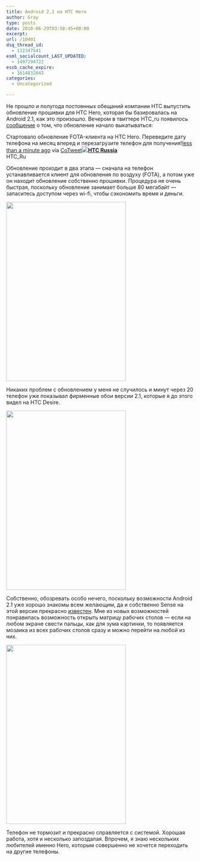```yaml
---
title: Android 2.1 на HTC Hero
author: Gray
type: posts
date: 2010-06-29T03:58:45+00:00
excerpt:
url: /10401
dsq_thread_id:
  - 112347541
esml_socialcount_LAST_UPDATED:
  - 1497294722
essb_cache_expire:
  - 1614832043
categories:
  - Uncategorized

---
```








Не прошло и полугода постоянных обещаний компании HTC выпустить обновление прошивки для HTC Hero, которая бы базировалась на Android 2.1, как это произошло. Вечером в твиттере HTC_ru появилось <a href="http://twitter.com/HTC_Ru/status/17273366590" target="_blank">сообщение</a> о том, что обновление начало выкатываться:

<!-- http://twitter.com/HTC_Ru/status/17273366590 -->

<div class='bbpBox17273366590'>
  <p class='bbpTweet'>
    Стартовало обновление FOTA-клиента на HTC Hero. Переведите дату телефона на месяц вперед и перезагрузите телефон для получения!<span class='timestamp'><a title='Mon Jun 28 19:16:35 +0000 2010' href='http://twitter.com/HTC_Ru/status/17273366590'>less than a minute ago</a> via <a href="http://cotweet.com/?utm_source=sp1" rel="nofollow">CoTweet</a></span><span class='metadata'><span class='author'><a href='http://twitter.com/HTC_Ru'><img src='https://i2.wp.com/a1.twimg.com/profile_images/490521548/_________-1_normal.jpg?w=740' data-recalc-dims="1" /></a><strong><a href='http://twitter.com/HTC_Ru'>HTC Russia</a></strong><br />HTC_Ru</span></span>
  </p>


<!-- end of tweet -->

Обновление проходит в два этапа — сначала на телефон устанавливается клиент для обновления по воздуху (FOTA), а потом уже он находит обновление собственно прошивки. Процедура не очень быстрая, поскольку обновление занимает больше 80 мегабайт — запаситесь доступом через wi-fi, чтобы сэкономить время и деньги.

<img src="https://i0.wp.com/forumimg.net/blog/hero1.png?resize=320%2C480" width="320" height="480" data-recalc-dims="1" /> 

Никаких проблем с обновлением у меня не случилось и минут через 20 телефон уже показывал фирменные обои версии 2.1, которые я до этого видел на HTC Desire.

<img src="https://i1.wp.com/forumimg.net/blog/hero2.png?resize=320%2C480" width="320" height="480" data-recalc-dims="1" /> 

Собственно, обозревать особо нечего, поскольку возможности Android 2.1 уже хорошо знакомы всем желающим, да и собственно Sense на этой версии прекрасно <a href="http://mobile-review.com/pda/articles/htc-sense-android21.shtml" target="_blank">известен</a>. Мне из новых возможностей понравилась возможность открыть матрицу рабочих столов — если на любом экране свести пальцы, как для зума картинки, то появляется мозаика из всех рабочих столов сразу и можно перейти на любой из них.

<img src="https://i0.wp.com/forumimg.net/blog/hero3.png?resize=320%2C480" width="320" height="480" data-recalc-dims="1" /> 

Телефон не тормозит и прекрасно справляется с системой. Хорошая работа, хотя и несколько запоздалая. Впрочем, я знаю нескольких любителей именно Hero, которым совершенно не хочется переходить на другие телефоны.